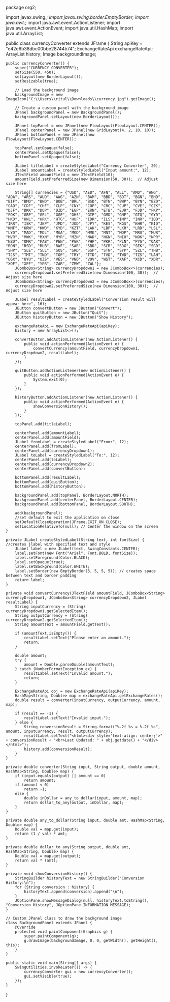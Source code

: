 package org2;

import javax.swing.*;
import javax.swing.border.EmptyBorder;
import java.awt.*;
import java.awt.event.ActionListener;
import java.awt.event.ActionEvent;
import java.util.HashMap;
import java.util.ArrayList;

public class currencyConverter extends JFrame {
    String apiKey = "e42e6b38dbc00bbe28744b74";
    ExchangeRateApi exchangeRateApi;
    ArrayList<String> history;
    Image backgroundImage;

    public currencyConverter() {
        super("CURRENCY CONVERTER");
        setSize(550, 450);
        setLayout(new BorderLayout());
        setResizable(true);

        // Load the background image
        backgroundImage = new ImageIcon("C:\\Users\\ritul\\Downloads\\currency.jpg").getImage();

        // Create a custom panel with the background image
        JPanel backgroundPanel = new BackgroundPanel();
        backgroundPanel.setLayout(new BorderLayout());

        JPanel topPanel = new JPanel(new FlowLayout(FlowLayout.CENTER));
        JPanel centerPanel = new JPanel(new GridLayout(4, 2, 10, 10));
        JPanel bottomPanel = new JPanel(new FlowLayout(FlowLayout.CENTER));

        topPanel.setOpaque(false);
        centerPanel.setOpaque(false);
        bottomPanel.setOpaque(false);

        JLabel titleLabel = createStyledLabel("Currency Converter", 20);
        JLabel amountLabel = createStyledLabel("Input amount:", 12);
        JTextField amountField = new JTextField(10);
        amountField.setPreferredSize(new Dimension(50, 30));  // Adjust size here

        String[] currencies = {"USD", "AED", "AFN", "ALL", "AMD", "ANG", "AOA", "ARS", "AUD", "AWG", "AZN", "BAM", "BBD", "BDT", "BGN", "BHD", "BIF", "BMD", "BND", "BOB", "BRL", "BSD", "BTN", "BWP", "BYN", "BZD", "CAD", "CDF", "CHF", "CLP", "CNY", "COP", "CRC", "CUP", "CVE", "CZK", "DJF", "DKK", "DOP", "DZD", "EGP", "ERN", "ETB", "EUR", "FJD", "FKP", "FOK", "GBP", "GEL", "GGP", "GHS", "GIP", "GMD", "GNF", "GTQ", "GYD", "HKD", "HNL", "HRK", "HTG", "HUF", "IDR", "ILS", "IMP", "INR", "IQD", "IRR", "ISK", "JEP", "JMD", "JOD", "JPY", "KES", "KGS", "KHR", "KID", "KMF", "KRW", "KWD", "KYD", "KZT", "LAK", "LBP", "LKR", "LRD", "LSL", "LYD", "MAD", "MDL", "MGA", "MKD", "MMK", "MNT", "MOP", "MRU", "MUR", "MVR", "MWK", "MXN", "MYR", "MZN", "NAD", "NGN", "NIO", "NOK", "NPR", "NZD", "OMR", "PAB", "PEN", "PGK", "PHP", "PKR", "PLN", "PYG", "QAR", "RON", "RSD", "RUB", "RWF", "SAR", "SBD", "SCR", "SDG", "SEK", "SGD", "SHP", "SLE", "SLL", "SOS", "SRD", "SSP", "STN", "SYP", "SZL", "THB", "TJS", "TMT", "TND", "TOP", "TRY", "TTD", "TVD", "TWD", "TZS", "UAH", "UGX", "UYU", "UZS", "VES", "VND", "VUV", "WST", "XAF", "XCD", "XDR", "XOF", "XPF", "YER", "ZAR", "ZMW", "ZWL"};
        JComboBox<String> currencyDropdown1 = new JComboBox<>(currencies);
        currencyDropdown1.setPreferredSize(new Dimension(100, 30));  // Adjust size here
        JComboBox<String> currencyDropdown2 = new JComboBox<>(currencies);
        currencyDropdown2.setPreferredSize(new Dimension(100, 30));  // Adjust size here

        JLabel resultLabel = createStyledLabel("Conversion result will appear here", 16);
        JButton convertButton = new JButton("Convert");
        JButton quitButton = new JButton("Quit");
        JButton historyButton = new JButton("Show History");

        exchangeRateApi = new ExchangeRateApi(apiKey);
        history = new ArrayList<>();

        convertButton.addActionListener(new ActionListener() {
            public void actionPerformed(ActionEvent e) {
                convertCurrency(amountField, currencyDropdown1, currencyDropdown2, resultLabel);
            }
        });

        quitButton.addActionListener(new ActionListener() {
            public void actionPerformed(ActionEvent e) {
                System.exit(0);
            }
        });

        historyButton.addActionListener(new ActionListener() {
            public void actionPerformed(ActionEvent e) {
                showConversionHistory();
            }
        });

        topPanel.add(titleLabel);

        centerPanel.add(amountLabel);
        centerPanel.add(amountField);
        JLabel fromLabel = createStyledLabel("From:", 12);
        centerPanel.add(fromLabel);
        centerPanel.add(currencyDropdown1);
        JLabel toLabel = createStyledLabel("To:", 12);
        centerPanel.add(toLabel);
        centerPanel.add(currencyDropdown2);
        centerPanel.add(convertButton);

        bottomPanel.add(resultLabel);
        bottomPanel.add(quitButton);
        bottomPanel.add(historyButton);

        backgroundPanel.add(topPanel, BorderLayout.NORTH);
        backgroundPanel.add(centerPanel, BorderLayout.CENTER);
        backgroundPanel.add(bottomPanel, BorderLayout.SOUTH);

        add(backgroundPanel);
        //set default to exit the application on close
        setDefaultCloseOperation(JFrame.EXIT_ON_CLOSE);
        setLocationRelativeTo(null); // Center the window on the screen
    }

    private JLabel createStyledLabel(String text, int fontSize) {    //creates jlabel with specified text and style
        JLabel label = new JLabel(text, SwingConstants.CENTER);
        label.setFont(new Font("Arial", Font.BOLD, fontSize));
        label.setForeground(Color.BLACK);
        label.setOpaque(true);
        label.setBackground(Color.WHITE);
        label.setBorder(new EmptyBorder(5, 5, 5, 5)); // creates space between text and border padding
        return label;
    }

    private void convertCurrency(JTextField amountField, JComboBox<String> currencyDropdown1, JComboBox<String> currencyDropdown2, JLabel resultLabel) {
        String inputCurrency = (String) currencyDropdown1.getSelectedItem();
        String outputCurrency = (String) currencyDropdown2.getSelectedItem();
        String amountText = amountField.getText();

        if (amountText.isEmpty()) {
            resultLabel.setText("Please enter an amount.");
            return;
        }

        double amount;
        try {
            amount = Double.parseDouble(amountText);
        } catch (NumberFormatException ex) {
            resultLabel.setText("Invalid amount.");
            return;
        }

        ExchangeRateApi obj = new ExchangeRateApi(apiKey);
        HashMap<String, Double> map = exchangeRateApi.getExchangeRates();
        double result = converter(inputCurrency, outputCurrency, amount, map);

        if (result == -1) {
            resultLabel.setText("Invalid input.");
        } else {
            String conversionResult = String.format("%.2f %s = %.2f %s", amount, inputCurrency, result, outputCurrency);
            resultLabel.setText("<html><div style='text-align: center;'>" + conversionResult + "<br>Last Updated: " + obj.getdate() + "</div></html>");
            history.add(conversionResult);
        }
    }

    private double converter(String input, String output, double amount, HashMap<String, Double> map) {
        if (input.equals(output) || amount == 0)
            return amount;
        if (amount < 0)
            return -1;
        else {
            double inDollar = any_to_dollar(input, amount, map);
            return dollar_to_any(output, inDollar, map);
        }
    }

    private double any_to_dollar(String input, double amt, HashMap<String, Double> map) {
        Double val = map.get(input);
        return (1 / val) * amt;
    }

    private double dollar_to_any(String output, double amt, HashMap<String, Double> map) {
        Double val = map.get(output);
        return val * (amt);
    }

    private void showConversionHistory() {
        StringBuilder historyText = new StringBuilder("Conversion History:\n");
        for (String conversion : history) {
            historyText.append(conversion).append("\n");
        }
        JOptionPane.showMessageDialog(null, historyText.toString(), "Conversion History", JOptionPane.INFORMATION_MESSAGE);
    }

    // Custom JPanel class to draw the background image
    class BackgroundPanel extends JPanel {
        @Override
        protected void paintComponent(Graphics g) {
            super.paintComponent(g);
            g.drawImage(backgroundImage, 0, 0, getWidth(), getHeight(), this);
        }
    }

    public static void main(String[] args) {
        SwingUtilities.invokeLater(() -> {
            currencyConverter gui = new currencyConverter();
            gui.setVisible(true);
        });
    }
}
